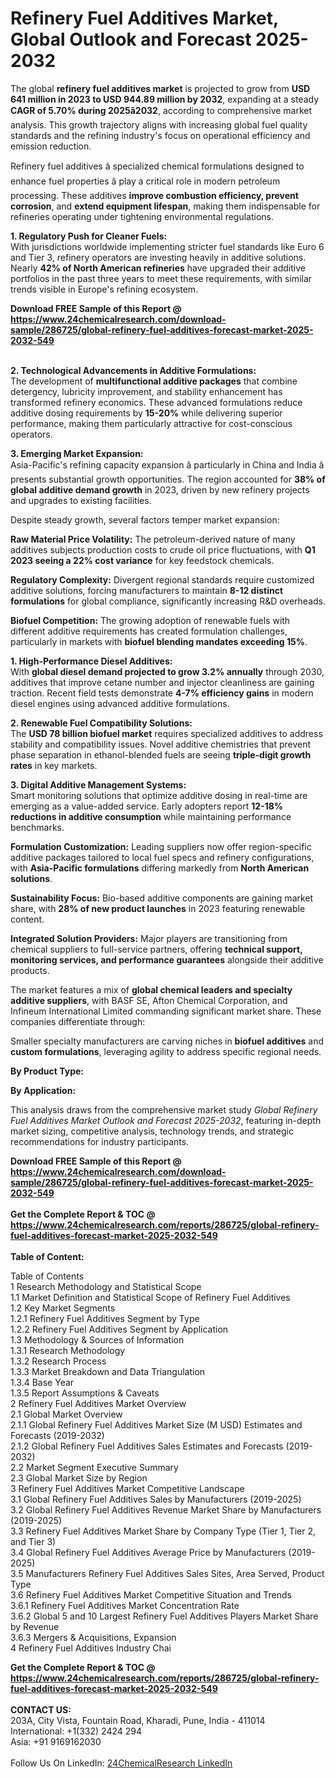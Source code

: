 <h1>Refinery Fuel Additives Market, Global Outlook and Forecast 2025-2032</h1><p>The global <strong>refinery fuel additives market</strong> is projected to grow from <strong>USD 641 million in 2023 to USD 944.89 million by 2032</strong>, expanding at a steady <strong>CAGR of 5.70% during 2025â2032</strong>, according to comprehensive market analysis. This growth trajectory aligns with increasing global fuel quality standards and the refining industry's focus on operational efficiency and emission reduction.</p><p>Refinery fuel additives â specialized chemical formulations designed to enhance fuel properties â play a critical role in modern petroleum processing. These additives <strong>improve combustion efficiency, prevent corrosion</strong>, and <strong>extend equipment lifespan</strong>, making them indispensable for refineries operating under tightening environmental regulations.</p><p><strong>1. Regulatory Push for Cleaner Fuels:</strong><br>
With jurisdictions worldwide implementing stricter fuel standards like Euro 6 and Tier 3, refinery operators are investing heavily in additive solutions. Nearly <strong>42% of North American refineries</strong> have upgraded their additive portfolios in the past three years to meet these requirements, with similar trends visible in Europe's refining ecosystem.</p><div><b>Download FREE Sample of this Report @ 
            <a href="https://www.24chemicalresearch.com/download-sample/286725/global-refinery-fuel-additives-forecast-market-2025-2032-549">
            https://www.24chemicalresearch.com/download-sample/286725/global-refinery-fuel-additives-forecast-market-2025-2032-549</a></b></div><br><p><strong>2. Technological Advancements in Additive Formulations:</strong><br>
The development of <strong>multifunctional additive packages</strong> that combine detergency, lubricity improvement, and stability enhancement has transformed refinery economics. These advanced formulations reduce additive dosing requirements by <strong>15-20%</strong> while delivering superior performance, making them particularly attractive for cost-conscious operators.</p><p><strong>3. Emerging Market Expansion:</strong><br>
Asia-Pacific's refining capacity expansion â particularly in China and India â presents substantial growth opportunities. The region accounted for <strong>38% of global additive demand growth</strong> in 2023, driven by new refinery projects and upgrades to existing facilities.</p><p>Despite steady growth, several factors temper market expansion:</p><p><strong>Raw Material Price Volatility:</strong> The petroleum-derived nature of many additives subjects production costs to crude oil price fluctuations, with <strong>Q1 2023 seeing a 22% cost variance</strong> for key feedstock chemicals.</p><p><strong>Regulatory Complexity:</strong> Divergent regional standards require customized additive solutions, forcing manufacturers to maintain <strong>8-12 distinct formulations</strong> for global compliance, significantly increasing R&amp;D overheads.</p><p><strong>Biofuel Competition:</strong> The growing adoption of renewable fuels with different additive requirements has created formulation challenges, particularly in markets with <strong>biofuel blending mandates exceeding 15%</strong>.</p><p><strong>1. High-Performance Diesel Additives:</strong><br>
With <strong>global diesel demand projected to grow 3.2% annually</strong> through 2030, additives that improve cetane number and injector cleanliness are gaining traction. Recent field tests demonstrate <strong>4-7% efficiency gains</strong> in modern diesel engines using advanced additive formulations.</p><p><strong>2. Renewable Fuel Compatibility Solutions:</strong><br>
The <strong>USD 78 billion biofuel market</strong> requires specialized additives to address stability and compatibility issues. Novel additive chemistries that prevent phase separation in ethanol-blended fuels are seeing <strong>triple-digit growth rates</strong> in key markets.</p><p><strong>3. Digital Additive Management Systems:</strong><br>
Smart monitoring solutions that optimize additive dosing in real-time are emerging as a value-added service. Early adopters report <strong>12-18% reductions in additive consumption</strong> while maintaining performance benchmarks.</p><p><strong>Formulation Customization:</strong> Leading suppliers now offer region-specific additive packages tailored to local fuel specs and refinery configurations, with <strong>Asia-Pacific formulations</strong> differing markedly from <strong>North American solutions</strong>.</p><p><strong>Sustainability Focus:</strong> Bio-based additive components are gaining market share, with <strong>28% of new product launches</strong> in 2023 featuring renewable content.</p><p><strong>Integrated Solution Providers:</strong> Major players are transitioning from chemical suppliers to full-service partners, offering <strong>technical support, monitoring services, and performance guarantees</strong> alongside their additive products.</p><p>The market features a mix of <strong>global chemical leaders and specialty additive suppliers</strong>, with BASF SE, Afton Chemical Corporation, and Infineum International Limited commanding significant market share. These companies differentiate through:</p><p>Smaller specialty manufacturers are carving niches in <strong>biofuel additives</strong> and <strong>custom formulations</strong>, leveraging agility to address specific regional needs.</p><p><strong>By Product Type:</strong></p><p><strong>By Application:</strong></p><p>This analysis draws from the comprehensive market study <em>Global Refinery Fuel Additives Market Outlook and Forecast 2025-2032</em>, featuring in-depth market sizing, competitive analysis, technology trends, and strategic recommendations for industry participants.</p><div><b>Download FREE Sample of this Report @ 
            <a href="https://www.24chemicalresearch.com/download-sample/286725/global-refinery-fuel-additives-forecast-market-2025-2032-549">
            https://www.24chemicalresearch.com/download-sample/286725/global-refinery-fuel-additives-forecast-market-2025-2032-549</a></b></div><br><div><b>Get the Complete Report & TOC @ 
            <a href="https://www.24chemicalresearch.com/reports/286725/global-refinery-fuel-additives-forecast-market-2025-2032-549">
            https://www.24chemicalresearch.com/reports/286725/global-refinery-fuel-additives-forecast-market-2025-2032-549</a></b></div><br>
            <b>Table of Content:</b><p>Table of Contents<br />
1 Research Methodology and Statistical Scope<br />
1.1 Market Definition and Statistical Scope of Refinery Fuel Additives<br />
1.2 Key Market Segments<br />
1.2.1 Refinery Fuel Additives Segment by Type<br />
1.2.2 Refinery Fuel Additives Segment by Application<br />
1.3 Methodology & Sources of Information<br />
1.3.1 Research Methodology<br />
1.3.2 Research Process<br />
1.3.3 Market Breakdown and Data Triangulation<br />
1.3.4 Base Year<br />
1.3.5 Report Assumptions & Caveats<br />
2 Refinery Fuel Additives Market Overview<br />
2.1 Global Market Overview<br />
2.1.1 Global Refinery Fuel Additives Market Size (M USD) Estimates and Forecasts (2019-2032)<br />
2.1.2 Global Refinery Fuel Additives Sales Estimates and Forecasts (2019-2032)<br />
2.2 Market Segment Executive Summary<br />
2.3 Global Market Size by Region<br />
3 Refinery Fuel Additives Market Competitive Landscape<br />
3.1 Global Refinery Fuel Additives Sales by Manufacturers (2019-2025)<br />
3.2 Global Refinery Fuel Additives Revenue Market Share by Manufacturers (2019-2025)<br />
3.3 Refinery Fuel Additives Market Share by Company Type (Tier 1, Tier 2, and Tier 3)<br />
3.4 Global Refinery Fuel Additives Average Price by Manufacturers (2019-2025)<br />
3.5 Manufacturers Refinery Fuel Additives Sales Sites, Area Served, Product Type<br />
3.6 Refinery Fuel Additives Market Competitive Situation and Trends<br />
3.6.1 Refinery Fuel Additives Market Concentration Rate<br />
3.6.2 Global 5 and 10 Largest Refinery Fuel Additives Players Market Share by Revenue<br />
3.6.3 Mergers & Acquisitions, Expansion<br />
4 Refinery Fuel Additives Industry Chai</p><div><b>Get the Complete Report & TOC @ 
            <a href="https://www.24chemicalresearch.com/reports/286725/global-refinery-fuel-additives-forecast-market-2025-2032-549">
            https://www.24chemicalresearch.com/reports/286725/global-refinery-fuel-additives-forecast-market-2025-2032-549</a></b></div><br><b>CONTACT US:</b><br>
            203A, City Vista, Fountain Road, Kharadi, Pune, India - 411014<br>
            International: +1(332) 2424 294<br>
            Asia: +91 9169162030 <br><br>
            Follow Us On LinkedIn: <a href="https://www.linkedin.com/company/24chemicalresearch/">24ChemicalResearch LinkedIn</a>